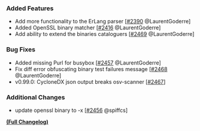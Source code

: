 ### Added Features

- Add more functionality to the ErLang parser [[#2390](https://github.com/anchore/syft/pull/2390) @LaurentGoderre]
- Added OpenSSL binary matcher [[#2416](https://github.com/anchore/syft/pull/2416) @LaurentGoderre]
- Add ability to extend the binaries cataloguers [[#2469](https://github.com/anchore/syft/pull/2469) @LaurentGoderre]

### Bug Fixes

- Added missing Purl for busybox [[#2457](https://github.com/anchore/syft/pull/2457) @LaurentGoderre]
- Fix diff error obfuscating binary test failures message [[#2468](https://github.com/anchore/syft/pull/2468) @LaurentGoderre]
- v0.99.0: CycloneDX json output breaks osv-scanner [[#2467](https://github.com/anchore/syft/issues/2467)]

### Additional Changes

- update openssl binary to -x [[#2456](https://github.com/anchore/syft/pull/2456) @spiffcs]

**[(Full Changelog)](https://github.com/anchore/syft/compare/v0.99.0...v0.100.0)**
